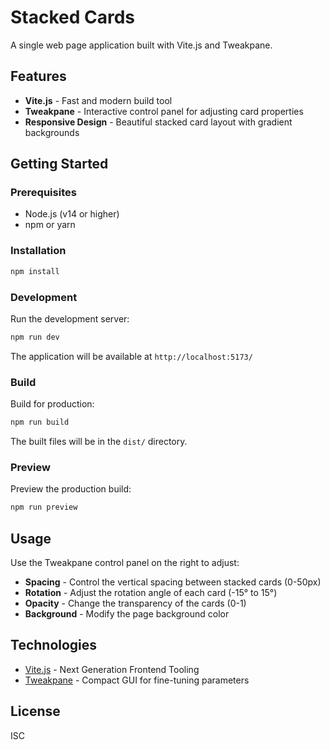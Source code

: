 # Stacked Cards

A single web page application built with Vite.js and Tweakpane.

## Features

- **Vite.js** - Fast and modern build tool
- **Tweakpane** - Interactive control panel for adjusting card properties
- **Responsive Design** - Beautiful stacked card layout with gradient backgrounds

## Getting Started

### Prerequisites

- Node.js (v14 or higher)
- npm or yarn

### Installation

```bash
npm install
```

### Development

Run the development server:

```bash
npm run dev
```

The application will be available at `http://localhost:5173/`

### Build

Build for production:

```bash
npm run build
```

The built files will be in the `dist/` directory.

### Preview

Preview the production build:

```bash
npm run preview
```

## Usage

Use the Tweakpane control panel on the right to adjust:

- **Spacing** - Control the vertical spacing between stacked cards (0-50px)
- **Rotation** - Adjust the rotation angle of each card (-15° to 15°)
- **Opacity** - Change the transparency of the cards (0-1)
- **Background** - Modify the page background color

## Technologies

- [Vite.js](https://vitejs.dev/) - Next Generation Frontend Tooling
- [Tweakpane](https://cocopon.github.io/tweakpane/) - Compact GUI for fine-tuning parameters

## License

ISC